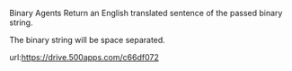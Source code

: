 Binary Agents
Return an English translated sentence of the passed binary string.

The binary string will be space separated.

url:https://drive.500apps.com/c66df072